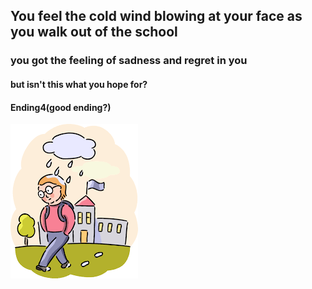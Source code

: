 ## You feel the cold wind blowing at your face as you walk out of the school
### you got the feeling of sadness and regret in you
#### but isn't this what you hope for?
#### Ending4(good ending?)

![Alt text](image.png)

